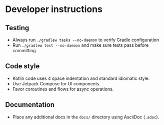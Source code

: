 # Developer instructions

## Testing
- Always run `./gradlew tasks --no-daemon` to verify Gradle configuration
- Run `./gradlew test --no-daemon` and make sure tests pass before committing

## Code style
- Kotlin code uses 4 space indentation and standard idiomatic style.
- Use Jetpack Compose for UI components.
- Favor coroutines and flows for async operations.

## Documentation
- Place any additional docs in the `docs/` directory using AsciiDoc (`.adoc`).


